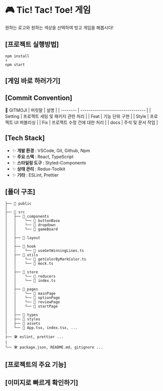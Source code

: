 # 🎮 Tic! Tac! Toe! 게임

원하는 로고와 원하는 색상을 선택하여 빙고 게임을 해봅시다!

## [프로젝트 실행방법]

```
npm install
⬇️
npm start
```

## [게임 바로 하러가기]


## [Commit Convention]
👻 GITMOJI
| 머릿말   | 설명                              |
| -------- | --------------------------------- |
| Setting  | 프로젝트 세팅 및 패키지 관련 처리 |
| Feat     | 기능 단위 구현                    |
| Style    | 프로젝트 UI 퍼블리싱              |
| Fix      | 프로젝트 수정 건에 대한 처리      |
| docs     | 주석 및 문서 작업                 |

## [Tech Stack]

- ✨ **개발 환경** : VSCode, Git, Github, Npm
- ✨ **주요 스택** : React, TypeScript
- ✨ **스타일링 도구** : Styled-Components
- ✨ **상태 관리** : Redux-Toolkit
- ✨ **기타** : ESLint, Prettier

## [폴더 구조]

```
├── 📂 public
│
├── 📂 src
│   ├── 📂 components
│   │    └── 📂 buttonBase
│   │    └── 📂 dropdown
│   │    └── 📂 gameBoard
│   │
│   ├── 📂 layout
│   │
│   ├── 📂 hook
│   │    └── 📝 useGetWinningLines.ts
│   ├── 📂 utils
│   │    └── 📝 getColorByMarkColor.ts
│   │    └── 📝 mock.ts
│   │
│   ├── 📂 store
│   │    └── 📂 reducers
│   │    └── 📝 index.ts
│   │
│   ├── 📂 pages
│   │    └── 📂 mainPage
│   │    └── 📂 optionPage
│   │    └── 📂 reviewPage
│   │    └── 📂 startPage
│   │
│   ├── 📂 types
│   ├── 📂 styles
│   ├── 📂 assets
│   └── 📝 App.tsx, index.tsx, ...
│
├── 🛠 eslint, prettier ...
│
└── 🛠 package.json, README.md, gitignore ...
```

## [프로젝트의 주요 기능]

## [이미지로 빠르게 확인하기]
